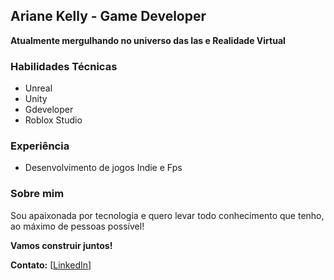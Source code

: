 ## Ariane Kelly - Game Developer

**Atualmente mergulhando no universo das Ias e Realidade Virtual**

### Habilidades Técnicas
* Unreal
* Unity
* Gdeveloper
* Roblox Studio

### Experiência
* Desenvolvimento de jogos Indie e Fps


### Sobre mim
Sou apaixonada por tecnologia e quero levar todo conhecimento que tenho, ao máximo de pessoas possível!

**Vamos construir juntos!**

**Contato:**
[[LinkedIn](https://www.linkedin.com/in/arianekellyribeirodossantos/)]


